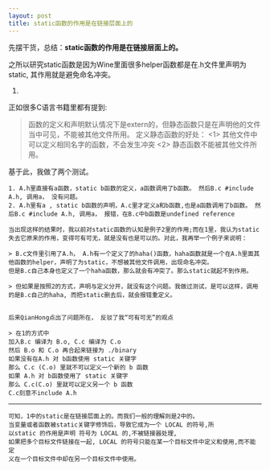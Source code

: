 ```yaml
---
layout: post
title: static函数的作用是在链接层面上的
---
```


 先摆干货，总结：**static函数的作用是在链接层面上的。**

 之所以研究static函数是因为Wine里面很多helper函数都是在.h文件里声明为static, 其作用就是避免命名冲突。

1.
 正如很多C语言书籍里都有提到:
  >  函数的定义和声明默认情况下是extern的，但静态函数只是在声明他的文件当中可见，不能被其他文件所用。
  定义静态函数的好处：
  <1> 其他文件中可以定义相同名字的函数，不会发生冲突
  <2> 静态函数不能被其他文件所用。

   基于此，我做了两个测试。
    
    1. A.h里直接有a函数，static b函数的定义，a函数调用了b函数。 然后B.c #include A.h, 调用a， 没有问题。
    2. A.h里有a , static b函数的声明，A.c里才定义a和b函数,也是a函数调用了b函数。 然后B.c #include A.h, 调用a， 报错，在B.c中b函数是undefined reference

    当出现这样的结果时，我以前对static函数的认知是例子2里的作用;而在1里，我认为static失去它原来的作用，变得可有可无，就是没有也是可以的。对此，我再举一个例子来说明：

    > B.c文件里引用了A.h， A.h有一个定义了的haha()函数，haha函数就是一个在A.h里面其他函数的helper，声明了为static，不想被其他文件调用，出现命名冲突。 
    但是B.c自己本身也定义了一个haha函数，那么就会有冲突了。那么static就起不到作用。

    > 但如果是按照2的方式，声明与定义分开，就没有这个问题。我做过测试，是可以这样，调用的是B.c自己的haha, 而把static删去后，就会报错重定义。


    后来QianHong点出了问题所在， 反驳了我“可有可无”的观点

    > 在1的方式中
    加入B.c 编译为 B.o, C.c 编译为 C.o
    然后 B.o 和 C.o 再合起来链接为 ./binary
    如果没有在A.h 对 b函数使用 static 关键字
    那么 C.c (C.o) 里就不可以定义一个新的 b 函数
    如果 A.h 对 b函数使用了 static 关键字
    那么 C.c(C.o) 里就可以定义另一个 b 函数
    C.c刻意不include A.h

---
    可知，1中的static是在链接层面上的。而我们一般的理解则是2中的。
    当变量或者函数被static关键字修饰后，导致它成为一个 LOCAL 的符号,所
    以static 的作用是声明 符号为 LOCAL 的,不被链接器处理,
    如果把多个目标文件链接在一起, LOCAL 的符号只能在某一个目标文件中定义和使用,而不能定
    义在一个目标文件中却在另一个目标文件中使用。




